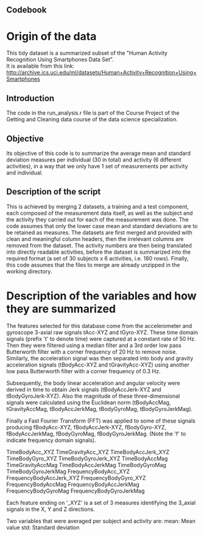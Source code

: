 ## Codebook


# Origin of the data
This tidy dataset is a summarized subset of the "Human Activity Recognition Using Smartphones Data Set".<br>
It is available from this link: http://archive.ics.uci.edu/ml/datasets/Human+Activity+Recognition+Using+Smartphones

## Introduction
The code in the run_analysis.r file is part of the Course Project of the Getting and Cleaning data course of the data science specialization.
## Objective
Its objective of this code is to summarize the average mean and standard deviation measures per individual (30 in total) and activity (6 different activities), in a way that we only have 1 set of measurements per activity and individual.

## Description of the script
This is achieved by merging 2 datasets, a training and a test component, each composed of the measurement data itself, as well as the subject and the activity they carried out for each of the measurement was done.
The code assumes that only the lower case mean and standard deviations are to be retained as measures. The datasets are first merged and provided with clean and meaningful column headers, then the irrelevant columns are removed from the dataset. The activity numbers are then being translated into directly readable activities, before the dataset is summarized into the required format (a set of 30 subjects x 6 activities, i.e. 180 rows).
Finally, this code assumes that the files to merge are already unzipped in the working directory.

# Description of the variables and how they are summarized
The features selected for this database come from the accelerometer and gyroscope 3-axial raw signals tAcc-XYZ and tGyro-XYZ. These time domain signals (prefix 't' to denote time) were captured at a constant rate of 50 Hz. Then they were filtered using a median filter and a 3rd order low pass Butterworth filter with a corner frequency of 20 Hz to remove noise. Similarly, the acceleration signal was then separated into body and gravity acceleration signals (tBodyAcc-XYZ and tGravityAcc-XYZ) using another low pass Butterworth filter with a corner frequency of 0.3 Hz. 

Subsequently, the body linear acceleration and angular velocity were derived in time to obtain Jerk signals (tBodyAccJerk-XYZ and tBodyGyroJerk-XYZ). Also the magnitude of these three-dimensional signals were calculated using the Euclidean norm (tBodyAccMag, tGravityAccMag, tBodyAccJerkMag, tBodyGyroMag, tBodyGyroJerkMag). 

Finally a Fast Fourier Transform (FFT) was applied to some of these signals producing fBodyAcc-XYZ, fBodyAccJerk-XYZ, fBodyGyro-XYZ, fBodyAccJerkMag, fBodyGyroMag, fBodyGyroJerkMag. (Note the 'f' to indicate frequency domain signals). 

TimeBodyAcc_XYZ
TimeGravityAcc_XYZ
TimeBodyAccJerk_XYZ
TimeBodyGyro_XYZ
TimeBodyGyroJerk_XYZ
TimeBodyAccMag
TimeGravityAccMag
TimeBodyAccJerkMag
TimeBodyGyroMag
TimeBodyGyroJerkMag
FrequencyBodyAcc_XYZ
FrequencyBodyAccJerk_XYZ
FrequencyBodyGyro_XYZ
FrequencyBodyAccMag
FrequencyBodyAccJerkMag
FrequencyBodyGyroMag
FrequencyBodyGyroJerkMag

Each feature ending on '_XYZ' is a set of 3 measures identifying the 3_axial signals in the X, Y and Z directions.

Two variables that were averaged per subject and activity are: 
mean: Mean value
std: Standard deviation